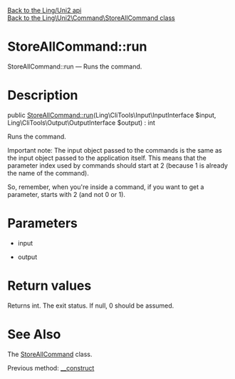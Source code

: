 [Back to the Ling/Uni2 api](https://github.com/lingtalfi/Uni2/blob/master/doc/api/Ling/Uni2.md)<br>
[Back to the Ling\Uni2\Command\StoreAllCommand class](https://github.com/lingtalfi/Uni2/blob/master/doc/api/Ling/Uni2/Command/StoreAllCommand.md)


StoreAllCommand::run
================



StoreAllCommand::run — Runs the command.




Description
================


public [StoreAllCommand::run](https://github.com/lingtalfi/Uni2/blob/master/doc/api/Ling/Uni2/Command/StoreAllCommand/run.md)(Ling\CliTools\Input\InputInterface $input, Ling\CliTools\Output\OutputInterface $output) : int




Runs the command.

Important note:
The input object passed to the commands is the same as the input object passed to the application itself.
This means that the parameter index used by commands should start at 2 (because 1 is already the name of the command).

So, remember, when you're inside a command, if you want to get a parameter, starts with 2 (and not 0 or 1).




Parameters
================


- input

    

- output

    


Return values
================

Returns int.
The exit status.
If null, 0 should be assumed.







See Also
================

The [StoreAllCommand](https://github.com/lingtalfi/Uni2/blob/master/doc/api/Ling/Uni2/Command/StoreAllCommand.md) class.

Previous method: [__construct](https://github.com/lingtalfi/Uni2/blob/master/doc/api/Ling/Uni2/Command/StoreAllCommand/__construct.md)<br>

